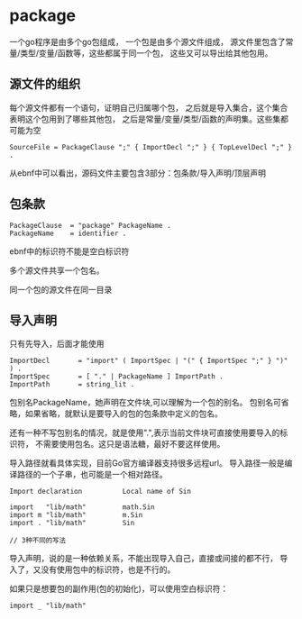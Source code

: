 # package

一个go程序是由多个go包组成，
一个包是由多个源文件组成，
源文件里包含了常量/类型/变量/函数等，这些都属于同一个包，
这些又可以导出给其他包用。

## 源文件的组织

每个源文件都有一个语句，证明自己归属哪个包，
之后就是导入集合，这个集合表明这个包用到了哪些其他包，
之后是常量/变量/类型/函数的声明集。这些集都可能为空

    SourceFile = PackageClause ";" { ImportDecl ";" } { TopLevelDecl ";" } .

从ebnf中可以看出，源码文件主要包含3部分：包条款/导入声明/顶层声明

## 包条款

    PackageClause  = "package" PackageName .
    PackageName    = identifier .

ebnf中的标识符不能是空白标识符

多个源文件共享一个包名。

同一个包的源文件在同一目录

## 导入声明

只有先导入，后面才能使用

    ImportDecl       = "import" ( ImportSpec | "(" { ImportSpec ";" } ")" ) .
    ImportSpec       = [ "." | PackageName ] ImportPath .
    ImportPath       = string_lit .

包别名PackageName，她声明在文件块,可以理解为一个包的别名。
包别名可省略，如果省略，就默认是要导入的包的包条款中定义的包名。

还有一种不写包别名的情况，就是使用".",表示当前文件块可直接使用要导入的标识符，
不需要使用包名。这只是语法糖，最好不要这样使用。

导入路径就看具体实现，目前Go官方编译器支持很多远程url。
导入路径一般是编译路径的一个子串，也可能是一个相对路径。

    Import declaration          Local name of Sin

    import   "lib/math"         math.Sin
    import m "lib/math"         m.Sin
    import . "lib/math"         Sin
    
    // 3种不同的写法

导入声明，说的是一种依赖关系，不能出现导入自己，直接或间接的都不行，
导入了，又没有使用包中的标识符，也是不行的。

如果只是想要包的副作用(包的初始化)，可以使用空白标识符：

    import _ "lib/math"
